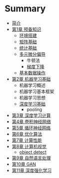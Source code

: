 # Summary

* [简介](README.md)
* [第1章 预备知识](chapter1.md)
  * [环境搭建](chapter1/huan-jing-da-jian.md)
  * [矩阵基础](chapter1/ju-zhen-ji-chu.md)
  * [统计基础](chapter1/tong-ji-ji-chu.md)
  * [多元微分偏导](chapter1/duo-yuan-wei-fen-pian-dao.md)
    * 牛顿法
    * [梯度下降](chapter1/duo-yuan-wei-fen-pian-dao/ti-du-xia-jiang.md)
  * [基本数据操作](chapter1/ji-ben-shu-ju-cao-zuo.md)
* [第2章 机器学习基础](di-2-zhang-ji-qi-xue-xi-ji-chu.md)
  * 机器学习概述
  * 机器学习基本框架
  * 机器学习思想
  * [深度学习基础](di-2-zhang-ji-qi-xue-xi-ji-chu/shen-du-xue-xi-ji-chu.md)
    * pooling
* [第3章 深度学习计算](di-san-zhang-shen-du-xue-xi.md)
* [第4章 卷积神经网络](juan-ji-shen-jing-wang-luo.md)
* [第5章 循环神经网络](di-5-zhang-xun-huan-shen-jing-wang-luo.md)
* [第6章 优化算法](di-6-zhang-you-hua-suan-fa.md)
* [第7章 计算性能](di-7-zhang-ji-suan-xing-neng.md)
* [第8章 计算机视觉](di-8-zhang-ji-suan-ji-shi-jue.md)
  * [object detect](di-8-zhang-ji-suan-ji-shi-jue/object-detect.md)
* [第9章 自然语言处理](di-9-zhang-zi-ran-yu-yan-chu-li.md)
* [第10章 GAN](di-10-zhang-gan.md)
* [第11章 深度强化学习](di-11-zhang-shen-du-qiang-hua-xue-xi.md)

